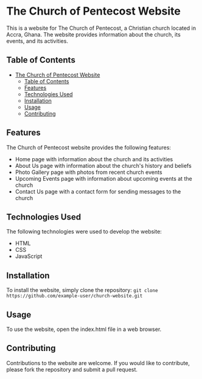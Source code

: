 # The Church of Pentecost Website

This is a website for The Church of Pentecost, a Christian church located in Accra, Ghana. The website provides information about the church, its events, and its activities.

## Table of Contents
- [The Church of Pentecost Website](#the-church-of-pentecost-website)
  - [Table of Contents](#table-of-contents)
  - [Features](#features)
  - [Technologies Used](#technologies-used)
  - [Installation](#installation)
  - [Usage](#usage)
  - [Contributing](#contributing)

## Features
The Church of Pentecost website provides the following features:
- Home page with information about the church and its activities
- About Us page with information about the church's history and beliefs
- Photo Gallery page with photos from recent church events
- Upcoming Events page with information about upcoming events at the church
- Contact Us page with a contact form for sending messages to the church

## Technologies Used
The following technologies were used to develop the website:
- HTML
- CSS
- JavaScript

## Installation
To install the website, simply clone the repository:
`git clone https://github.com/example-user/church-website.git`


## Usage
To use the website, open the index.html file in a web browser.

## Contributing
Contributions to the website are welcome. If you would like to contribute, please fork the repository and submit a pull request.